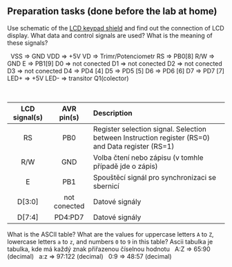 ## Preparation tasks (done before the lab at home)

Use schematic of the [LCD keypad shield](../../Docs/arduino_shield.pdf) and find out the connection of LCD display. What data and control signals are used? What is the meaning of these signals?

&nbsp;
VSS => GND
VDD => +5V
VD => Trimr/Potenciometr
RS => PB0[8]
R/W => GND
E => PB1[9]
D0 => not conected
D1 => not conected
D2 => not conected
D3 => not conected
D4 => PD4 [4]
D5 => PD5 [5]
D6 => PD6 [6]
D7 => PD7 [7]
LED+ => +5V
LED- => transitor Q1(colector)


&nbsp;

   | **LCD signal(s)** | **AVR pin(s)** | **Description** |
   | :-: | :-: | :-- |
   | RS | PB0 | Register selection signal. Selection between Instruction register (RS=0) and Data register (RS=1) |
   | R/W | GND | Volba čtení nebo zápisu (v tomhle případě jde o zápis) |
   | E | PB1 | Spouštěcí signál pro synchronizaci se sbernicí |
   | D[3:0] | not conected | Datové signály |
   | D[7:4] | PD4:PD7 | Datové signály |

What is the ASCII table? What are the values for uppercase letters `A` to `Z`, lowercase letters `a` to `z`, and numbers `0` to `9` in this table?
Ascii tabulka je tabulka, kde má každý znak přiřazenou číselnou hodnotu
&nbsp;
A:Z => 65:90 (decimal)
&nbsp;
a:z => 97:122 (decimal)
&nbsp;
0:9 => 48:57 (decimal)
